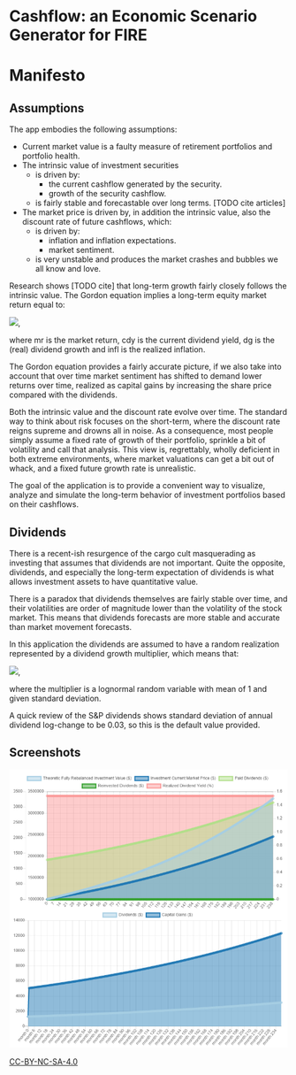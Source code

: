 # Cashflow: an Economic Scenario Generator for FIRE

# Manifesto

## Assumptions

The app embodies the following assumptions:

* Current market value is a faulty measure of retirement portfolios and portfolio health.
* The intrinsic value of investment securities
    * is driven by:
        * the current cashflow generated by the security.
        * growth of the security cashflow.
    * is fairly stable and forecastable over long terms. [TODO cite articles]
* The market price is driven by, in addition the intrinsic value, also the discount rate of future cashflows, which:
    * is driven by:
        * inflation and inflation expectations.
        * market sentiment.
    * is very unstable and produces the market crashes and bubbles we all know and love.

Research shows [TODO cite] that long-term growth fairly closely follows the intrinsic value. The Gordon equation implies
a long-term equity market return equal to:

<img src="https://latex.codecogs.com/gif.latex?mr = cdy + dg + infl" />,

where mr is the market return, cdy is the current dividend yield, dg is the (real) dividend growth and infl is the
realized inflation.

The Gordon equation provides a fairly accurate picture, if we also take into account that over time market sentiment has
shifted to demand lower returns over time, realized as capital gains by increasing the share price compared with the
dividends.

Both the intrinsic value and the discount rate evolve over time. The standard way to think about risk focuses on the
short-term, where the discount rate reigns supreme and drowns all in noise. As a consequence, most people simply assume
a fixed rate of growth of their portfolio, sprinkle a bit of volatility and call that analysis. This view is,
regrettably, wholly deficient in both extreme environments, where market valuations can get a bit out of whack, and a
fixed future growth rate is unrealistic.

[comment]: <> (TODO environments of sustained bull markets, when the discount rate volatility gets ridiculously low and
consequently future returns should be low)

The goal of the application is to provide a convenient way to visualize, analyze and simulate the long-term behavior of
investment portfolios based on their cashflows.

## Dividends

There is a recent-ish resurgence of the cargo cult masquerading as investing that assumes that dividends are not
important. Quite the opposite, dividends, and especially the long-term expectation of dividends is what allows
investment assets to have quantitative value.

There is a paradox that dividends themselves are fairly stable over time, and their volatilities are order of magnitude
lower than the volatility of the stock market. This means that dividends forecasts are more stable and accurate than market movement forecasts.

In this application the dividends are assumed to have a random realization represented by a dividend growth multiplier, which means that:

<img src="https://latex.codecogs.com/gif.latex?div_{t+1} = div_t * mult_t * (1 + growth)" />,

where the multiplier is a lognormal random variable with mean of 1 and given standard deviation.

A quick review of the S&P dividends shows standard deviation of annual dividend log-change to be 0.03, so this is the default value provided.

## Screenshots

![visualization of portfolio evolution](./docs/screenshot-0.0.2.png)

[CC-BY-NC-SA-4.0](LICENSE.md)
